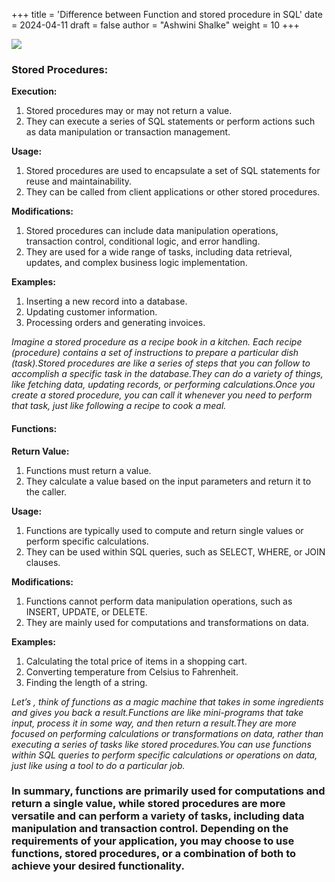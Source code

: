 +++
title = 'Difference between Function and stored procedure in SQL'
date = 2024-04-11
draft = false
author = "Ashwini Shalke"
weight = 10
+++



![](https://cdn-images-1.medium.com/max/1600/1*Np8CGDXLTnkKDrdqQwIzfw.png)

### Stored Procedures:

**Execution:**

1.  Stored procedures may or may not return a value.
2.  They can execute a series of SQL statements or perform actions such as data manipulation or transaction management.

**Usage:**

1.  Stored procedures are used to encapsulate a set of SQL statements for reuse and maintainability.
2.  They can be called from client applications or other stored procedures.

**Modifications:**

1.  Stored procedures can include data manipulation operations, transaction control, conditional logic, and error handling.
2.  They are used for a wide range of tasks, including data retrieval, updates, and complex business logic implementation.

**Examples:**

1.  Inserting a new record into a database.
2.  Updating customer information.
3.  Processing orders and generating invoices.

_Imagine a stored procedure as a recipe book in a kitchen. Each recipe (procedure) contains a set of instructions to prepare a particular dish (task).Stored procedures are like a series of steps that you can follow to accomplish a specific task in the database.They can do a variety of things, like fetching data, updating records, or performing calculations.Once you create a stored procedure, you can call it whenever you need to perform that task, just like following a recipe to cook a meal._

#### Functions:

**Return Value:**

1.  Functions must return a value.
2.  They calculate a value based on the input parameters and return it to the caller.

**Usage:**

1.  Functions are typically used to compute and return single values or perform specific calculations.
2.  They can be used within SQL queries, such as SELECT, WHERE, or JOIN clauses.

**Modifications:**

1.  Functions cannot perform data manipulation operations, such as INSERT, UPDATE, or DELETE.
2.  They are mainly used for computations and transformations on data.

**Examples:**

1.  Calculating the total price of items in a shopping cart.
2.  Converting temperature from Celsius to Fahrenheit.
3.  Finding the length of a string.

_Let’s , think of functions as a magic machine that takes in some ingredients and gives you back a result.Functions are like mini-programs that take input, process it in some way, and then return a result.They are more focused on performing calculations or transformations on data, rather than executing a series of tasks like stored procedures.You can use functions within SQL queries to perform specific calculations or operations on data, just like using a tool to do a particular job._

### In summary, functions are primarily used for computations and return a single value, while stored procedures are more versatile and can perform a variety of tasks, including data manipulation and transaction control. Depending on the requirements of your application, you may choose to use functions, stored procedures, or a combination of both to achieve your desired functionality.